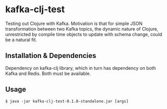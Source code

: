# kafka-clj-test

Testing out Clojure with Kafka.
Motivation is that for simple JSON transformation between two Kafka topics, the dynamic nature of Clojure, unrestricted by compile time objects to update with schema change, could be a natural fit.

## Installation & Dependencies

Dependency on kafka-clj library, which in turn has dependency on both Kafka and Redis. Both must be available.

## Usage

    $ java -jar kafka-clj-test-0.1.0-standalone.jar [args]

